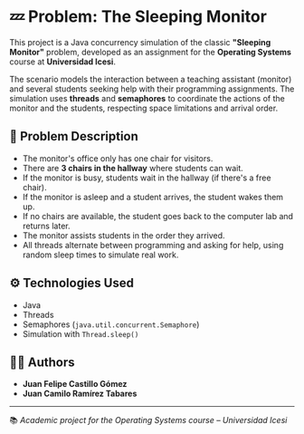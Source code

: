 # 💤 Problem: The Sleeping Monitor

This project is a Java concurrency simulation of the classic **"Sleeping Monitor"** problem, developed as an assignment for the **Operating Systems** course at **Universidad Icesi**.

The scenario models the interaction between a teaching assistant (monitor) and several students seeking help with their programming assignments. The simulation uses **threads** and **semaphores** to coordinate the actions of the monitor and the students, respecting space limitations and arrival order.

## 🧵 Problem Description
- The monitor's office only has one chair for visitors.
- There are **3 chairs in the hallway** where students can wait.
- If the monitor is busy, students wait in the hallway (if there's a free chair).
- If the monitor is asleep and a student arrives, the student wakes them up.
- If no chairs are available, the student goes back to the computer lab and returns later.
- The monitor assists students in the order they arrived.
- All threads alternate between programming and asking for help, using random sleep times to simulate real work.

## ⚙️ Technologies Used
- Java
- Threads
- Semaphores (`java.util.concurrent.Semaphore`)
- Simulation with `Thread.sleep()`

## 👨‍💻 Authors
- **Juan Felipe Castillo Gómez**
- **Juan Camilo Ramírez Tabares**

---

📚 *Academic project for the Operating Systems course – Universidad Icesi*
